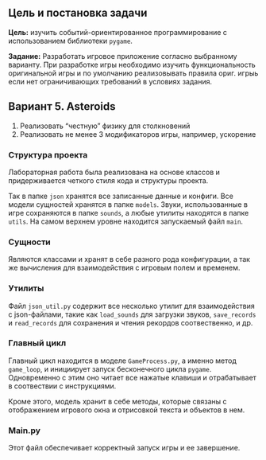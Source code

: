 ## Цель и постановка задачи

**Цель:** изучить событий-ориентированное программирование с использованием библиотеки ```pygame```.

**Задание:** Разработать игровое приложение согласно выбранному варианту. При разработке игры необходимо изучить функциональность оригинальной игры и по умолчанию реализовывать правила ориг. игрыь если нет ограничивающих требований в условиях задания.

## Вариант 5. Asteroids

1. Реализовать “честную” физику для столкновений
2. Реализовать не менее 3 модификаторов игры, например, ускорение


### Структура проекта

Лабораторная работа была реализована на основе классов и придерживается четкого стиля кода и структуры проекта.

Так в папке ```json``` хранятся все записанные данные и конфиги. Все модели сущностей хранятся в папке ```models```. Звуки, использованные в игре сохраняются в папке ```sounds```, а любые утилиты находятся в папке ```utils```. На самом верхнем уровне находится запускаемый файл ```main```.

### Сущности

Являются классами и хранят в себе разного рода конфигурации, а так же вычисления для взаимодействия с игровым полем и временем.

### Утилиты

Файл ```json_util.py``` содержит все несколько утилит для взаимодействия с json-файлами, такие как ```load_sounds``` для загрузки звуков, ```save_records``` и ```read_records``` для сохранения и чтения рекордов соотвественно, и др. 

### Главный цикл

Главный цикл находится в моделе ```GameProcess.py```, а именно метод ```game_loop```, и инициирует запуск бесконечного цикла ```pygame```. Одновременно с этим оно читает все нажатые клавиши и отрабатывает в соотвествии с инструкциями.

Кроме этого, модель хранит в себе методы, которые связаны с отображением игрового окна и отрисовкой текста и объектов в нем.

### Main.py

Этот файл обеспечивает корректный запуск игры и ее завершение.